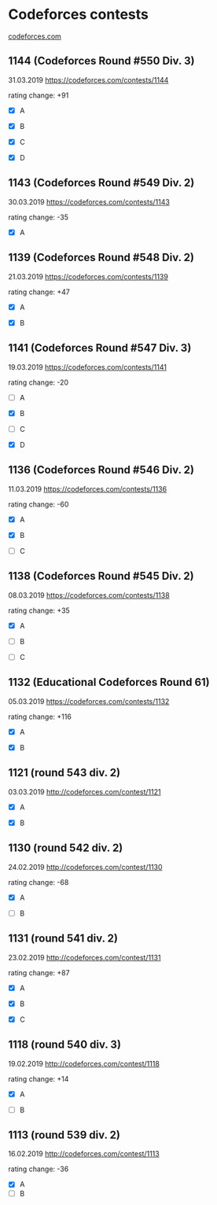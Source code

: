 # Codeforces contests
[codeforces.com](http://codeforces.com/)


## 1144 (Codeforces Round #550 Div. 3)
31.03.2019
https://codeforces.com/contests/1144

rating change: +91

- [x] A
- [x] B
- [x] C
- [x] D


## 1143 (Codeforces Round #549 Div. 2)
30.03.2019
https://codeforces.com/contests/1143

rating change: -35

- [x] A


## 1139 (Codeforces Round #548 Div. 2)
21.03.2019
https://codeforces.com/contests/1139

rating change: +47

- [x] A
- [x] B


## 1141 (Codeforces Round #547 Div. 3)
19.03.2019
https://codeforces.com/contests/1141

rating change: -20

- [ ] A
- [x] B
- [ ] C
- [x] D


## 1136 (Codeforces Round #546 Div. 2)
11.03.2019
https://codeforces.com/contests/1136

rating change: -60

- [x] A
- [x] B
- [ ] C


## 1138 (Codeforces Round #545 Div. 2)
08.03.2019
https://codeforces.com/contests/1138

rating change: +35

- [x] A
- [ ] B
- [ ] C


## 1132 (Educational Codeforces Round 61)
05.03.2019
https://codeforces.com/contests/1132

rating change: +116

- [x] A
- [x] B


## 1121 (round 543 div. 2)
03.03.2019 
http://codeforces.com/contest/1121

- [x] A
- [x] B


## 1130 (round 542 div. 2)
24.02.2019 
http://codeforces.com/contest/1130

rating change: -68

- [x] A
- [ ] B


## 1131 (round 541 div. 2)
23.02.2019 
http://codeforces.com/contest/1131

rating change: +87

- [x] A
- [x] B
- [x] C


## 1118 (round 540 div. 3)
19.02.2019 
http://codeforces.com/contest/1118

rating change: +14

- [x] A
- [ ] B


## 1113 (round 539 div. 2)
16.02.2019 
http://codeforces.com/contest/1113

rating change: -36

- [x] A
- [ ] B
